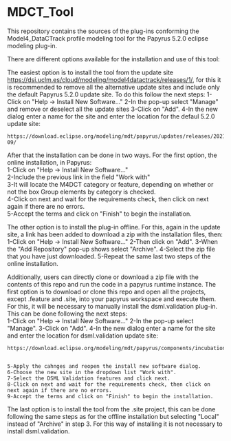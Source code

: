 # MDCT_Tool

This repository contains the sources of the plug-ins conforming the Model4_DataCTrack profile modeling tool for the Papyrus 5.2.0 eclipse modeling plug-in.

There are different options available for the installation and use of this tool:

  The easiest option is to install the tool from the update site https://dsi.uclm.es/cloud/modeling/model4datactrack/releases/1/, for this it is recommended to remove all the alternative update sites and include only the default Papyrus 5.2.0 update site. To do this follow the next steps:
    1-Click on "Help -> Install New Software..." 
    2-In the pop-up select "Manage" and remove or deselect all the update sites
    3-Click on "Add".
    4-In the new dialog enter a name for the site and enter the location for the defaul 5.2.0 update site:
    
    https://download.eclipse.org/modeling/mdt/papyrus/updates/releases/2021-09/
  
  
  After that the installation can be done in two ways. For the first option, the online installation, in Papyrus:    
    1-Click on "Help -> Install New Software..."    
    2-Include the previous link in the field "Work with"     
    3-It will locate the M4DCT category or feature, depending on whether or not the box Group elements by category is checked.    
    4-Click on next and wait for the requirements check, then click on next again if there are no errors.    
    5-Accept the terms and click on "Finish" to begin the installation. 
  
  The other option is to install the plug-in offline. For this, again in the update site, a link has been added to download a zip with the installation files, then:   
    1-Click on "Help -> Install New Software..."
    2-Then click on "Add".
    3-When the "Add Repository" pop-up shows select "Archive".
    4-Select the zip file that you have just downloaded.
    5-Repeat the same last two steps of the online installation. 
  
  Additionally, users can directly clone or download a zip file with the contents of this repo and run the code in a papyrus runtime instance. The first option is to download or clone this repo and open all the projects, except .feature and .site, into your papyrus workspace and execute them. For this, it will be necessary to manually install the dsml.validation plug-in. This can be done following the next steps:    
    1-Click on "Help -> Install New Software..."
    2-In the pop-up select "Manage".
    3-Click on "Add".
    4-In the new dialog enter a name for the site and enter the location for dsml.validation update site:
    
    https://download.eclipse.org/modeling/mdt/papyrus/components/incubation/dsml.validation/updates/oxygen/1.2.0/
    
    
    5-Apply the cahnges and reopen the install new software dialog.
    6-Choose the new site in the dropdown list "Work with".
    7-Select the DSML Validation features and click next.
    8-Click on next and wait for the requirements check, then click on next again if there are no errors.
    9-Accept the terms and click on "Finish" to begin the installation. 
  
  The last option is to install the tool from the .site project, this can be done following the same steps as for the offline installation but selecting "Local" instead of "Archive" in step 3. For this way of installing it is not necessary to install dsml.validation.
